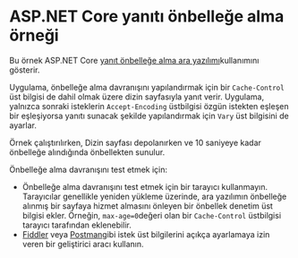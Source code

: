 # <a name="aspnet-core-response-caching-sample"></a>ASP.NET Core yanıtı önbelleğe alma örneği

Bu örnek ASP.NET Core [yanıt önbelleğe alma ara yazılımı](https://docs.microsoft.com/aspnet/core/performance/caching/middleware)kullanımını gösterir.

Uygulama, önbelleğe alma davranışını yapılandırmak için bir `Cache-Control` üst bilgisi de dahil olmak üzere dizin sayfasıyla yanıt verir. Uygulama, yalnızca sonraki isteklerin `Accept-Encoding` üstbilgisi özgün istekten eşleşen bir eşleşiyorsa yanıtı sunacak şekilde yapılandırmak için `Vary` üst bilgisini de ayarlar.

Örnek çalıştırılırken, Dizin sayfası depolanırken ve 10 saniyeye kadar önbelleğe alındığında önbellekten sunulur.

Önbelleğe alma davranışını test etmek için:

* Önbelleğe alma davranışını test etmek için bir tarayıcı kullanmayın. Tarayıcılar genellikle yeniden yükleme üzerinde, ara yazılımın önbelleğe alınmış bir sayfaya hizmet almasını önleyen bir önbellek denetim üst bilgisi ekler. Örneğin, `max-age=0`değeri olan bir `Cache-Control` üstbilgisi tarayıcı tarafından eklenebilir.
* <a href="https://www.telerik.com/fiddler">Fiddler</a> veya <a href="https://www.getpostman.com/">Postman</a>gibi istek üst bilgilerini açıkça ayarlamaya izin veren bir geliştirici aracı kullanın.
